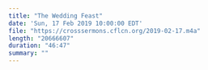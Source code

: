 ```yaml
---
title: "The Wedding Feast"
date: 'Sun, 17 Feb 2019 10:00:00 EDT'
file: "https://crosssermons.cflcn.org/2019-02-17.m4a"
length: "20666607"
duration: "46:47"
summary: ""
---
```

